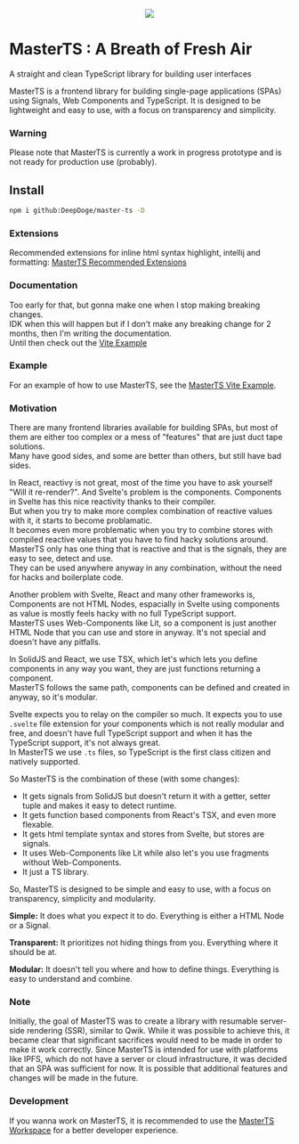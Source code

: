 <p align="center">
  <img src="https://ipfs.io/ipfs/QmW6Q7ifwuaR9HKSnNcwyXu8DsJVHrXHQ4w89paEJ9qRRx" />
</p>

# MasterTS : A Breath of Fresh Air

A straight and clean TypeScript library for building user interfaces

MasterTS is a frontend library for building single-page applications (SPAs) using Signals, Web Components and TypeScript. It is designed to be lightweight and easy to use, with a focus on transparency and simplicity.

### Warning

Please note that MasterTS is currently a work in progress prototype and is not ready for production use (probably).

## Install

```bash
npm i github:DeepDoge/master-ts -D
```

### Extensions
Recommended extensions for inline html syntax highlight, intellij and formatting: [MasterTS Recommended Extensions](https://github.com/DeepDoge/master-ts-vite-demo/blob/master/.vscode/extensions.json)

### Documentation

Too early for that, but gonna make one when I stop making breaking changes.<br/>
IDK when this will happen but if I don't make any breaking change for 2 months, then I'm writing the documentation.<br/>
Until then check out the [Vite Example](#example)

### Example

For an example of how to use MasterTS, see the [MasterTS Vite Example](https://github.com/DeepDoge/master-ts-vite-demo).

### Motivation

There are many frontend libraries available for building SPAs, but most of them are either too complex or a mess of "features" that are just duct tape solutions.<br/>
Many have good sides, and some are better than others, but still have bad sides.<br/>

In React, reactivy is not great, most of the time you have to ask yourself "Will it re-render?".
And Svelte's problem is the components. Components in Svelte has this nice reactivity thanks to their compiler.<br/>
But when you try to make more complex combination of reactive values with it, it starts to become problamatic.<br/>
It becomes even more problematic when you try to combine stores with compiled reactive values that you have to find hacky solutions around.<br/>
MasterTS only has one thing that is reactive and that is the signals, they are easy to see, detect and use.<br/>
They can be used anywhere anyway in any combination, without the need for hacks and boilerplate code.

Another problem with Svelte, React and many other frameworks is, Components are not HTML Nodes, 
espacially in Svelte using components as value is mostly feels hacky with no full TypeScript support.<br/>
MasterTS uses Web-Components like Lit, so a component is just another HTML Node that you can use and store in anyway. It's not special and doesn't have any pitfalls.

In SolidJS and React, we use TSX, which let's which lets you define components in any way you want, they are just functions returning a component.<br/>
MasterTS follows the same path, components can be defined and created in anyway, so it's modular. 

Svelte expects you to relay on the compiler so much. It expects you to use `.svelte` file extension for your components which is not really modular and free, and doesn't have full TypeScript support and when it has the TypeScript support, it's not always great.<br/>
In MasterTS we use `.ts` files, so TypeScript is the first class citizen and natively supported.<br/>

So MasterTS is the combination of these (with some changes):
- It gets signals from SolidJS but doesn't return it with a getter, setter tuple and makes it easy to detect runtime.
- It gets function based components from React's TSX, and even more flexable.
- It gets html template syntax and stores from Svelte, but stores are signals.
- It uses Web-Components like Lit while also let's you use fragments without Web-Components.
- It just a TS library.

So, MasterTS is designed to be simple and easy to use, with a focus on transparency, simplicity and modularity.

**Simple:** It does what you expect it to do. Everything is either a HTML Node or a Signal.

**Transparent:** It prioritizes not hiding things from you. Everything where it should be at.

**Modular:** It doesn't tell you where and how to define things. Everything is easy to understand and combine. 

### Note

Initially, the goal of MasterTS was to create a library with resumable server-side rendering (SSR), similar to Qwik. While it was possible to achieve this, it became clear that significant sacrifices would need to be made in order to make it work correctly. Since MasterTS is intended for use with platforms like IPFS, which do not have a server or cloud infrastructure, it was decided that an SPA was sufficient for now. It is possible that additional features and changes will be made in the future.

### Development

If you wanna work on MasterTS, it is recommended to use the [MasterTS Workspace](https://github.com/DeepDoge/master-ts-workspace) for a better developer experience.
